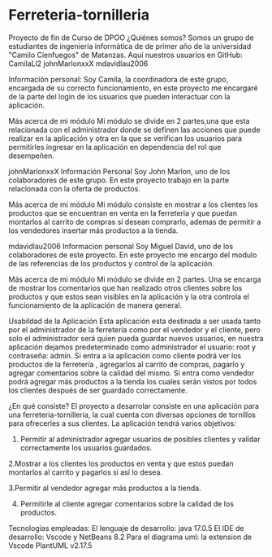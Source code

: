 # Ferreteria-tornilleria
Proyecto de fin de Curso de DPOO
¿Quiénes somos?
Somos un grupo de estudiantes de ingeniería informática de de primer año de la universidad "Camilo Cienfuegos" de Matanzas. Aquí nuestros usuarios en GitHub:
CamilaLl2
johnMarlonxxX 
mdavidlau2006


Información personal:
Soy Camila, la coordinadora de este grupo, encargada de su correcto funcionamiento, en este proyecto me encargaré de la parte del login de los usuarios que pueden interactuar con la aplicación.

Más acerca de mi módulo
Mi módulo se divide en 2 partes,una que esta relacionada con el administrador donde se definen las acciones que puede realizar en la aplicación y otra en la que se verifican los usuarios para permitirles ingresar en la aplicación en dependencia del rol que desempeñen.


johnMarlonxxX
Información Personal
Soy John Marlon, uno de los colaboradores de este grupo. En este proyecto trabajo en la parte relacionada con la oferta de productos.

Más acerca de mi módulo
Mi módulo consiste en mostrar a los clientes los productos que se encuentran en venta en la ferreteria y que puedan montarlos al carrito de compras si desean comprarlo, ademas de permitir a los vendedores insertar más productos a la tienda.

mdavidlau2006
Informacion personal
Soy Miguel David, uno de los colaboradores de este proyecto. En este proyecto me encargo del modulo de las referencias de los productos y control de la aplicación.

Más acerca de mi módulo
Mi módulo se divide en 2 partes. Una se encarga de mostrar los comentarios que han realizado otros clientes sobre los productos y que estos sean visibles en la aplicación y la otra controla el funcionamiento de la aplicación de manera general.

Usabildad de la Aplicación
Esta aplicación esta destinada a ser usada tanto por el administrador de la ferretería como por el vendedor y el cliente, pero solo el administrador será quien pueda guardar nuevos usuarios, en nuestra aplicación dejamos predeterminado como administrador el usuario: root y contraseña: admin. Si entra a la aplicación como cliente podrá ver los productos de la ferretería , agregarlos al carrito de compras, pagarlo y agregar comentarios sobre la calidad del mismo. Si entra como vendedor podrá agregar más productos a la tienda los cuales serán vistos por todos los clientes después de ser guardado correctamente.


¿En qué consiste?
El proyecto a desarrolar consiste en una aplicación para una ferreteria-tornilleria, la cual cuenta con diversas opciones de tornillos para ofrecerles a sus clientes. La aplicación tendrá varios objetivos:
1. Permitir al administrador agregar usuarios de posibles clientes y validar correctamente los usuarios guardados.

2.Mostrar a los clientes los productos en venta y que estos puedan montarlos al carrito y pagarlos si así lo desea.

3.Permitir al vendedor agregar más productos a la tienda.

4. Permitirle al cliente agregar comentarios sobre la calidad de los productos.




Tecnologías empleadas:
El lenguaje de desarrollo: java 17.0.5 
El IDE de desarrollo: Vscode y NetBeans 8.2
Para el diagrama uml: la extension de Vscode PlantUML v2.17.5
